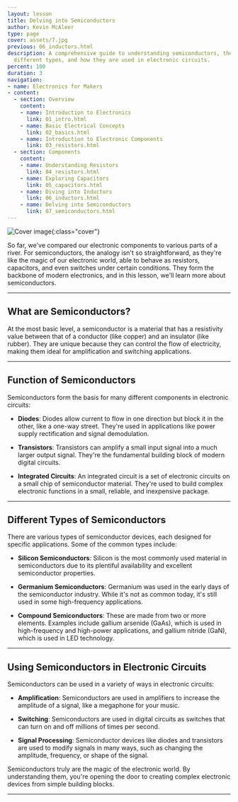 ```yaml
---
layout: lesson
title: Delving into Semiconductors
author: Kevin McAleer
type: page
cover: assets/7.jpg
previous: 06_inductors.html
description: A comprehensive guide to understanding semiconductors, their function,
  different types, and how they are used in electronic circuits.
percent: 100
duration: 3
navigation:
- name: Electronics for Makers
- content:
  - section: Overview
    content:
    - name: Introduction to Electronics
      link: 01_intro.html
    - name: Basic Electrical Concepts
      link: 02_basics.html
    - name: Introduction to Electronic Components
      link: 03_resistors.html
  - section: Components
    content:
    - name: Understanding Resistors
      link: 04_resistors.html
    - name: Exploring Capacitors
      link: 05_capacitors.html
    - name: Diving into Inductors
      link: 06_inductors.html
    - name: Delving into Semiconductors
      link: 07_semiconductors.html
---
```



![Cover image]({{page.cover}}){:class="cover"}

So far, we've compared our electronic components to various parts of a river. For semiconductors, the analogy isn't so straightforward, as they're like the magic of our electronic world, able to behave as resistors, capacitors, and even switches under certain conditions. They form the backbone of modern electronics, and in this lesson, we'll learn more about semiconductors.

---

## What are Semiconductors?

At the most basic level, a semiconductor is a material that has a resistivity value between that of a conductor (like copper) and an insulator (like rubber). They are unique because they can control the flow of electricity, making them ideal for amplification and switching applications.

---

## Function of Semiconductors

Semiconductors form the basis for many different components in electronic circuits:

- **Diodes**: Diodes allow current to flow in one direction but block it in the other, like a one-way street. They're used in applications like power supply rectification and signal demodulation.

- **Transistors**: Transistors can amplify a small input signal into a much larger output signal. They're the fundamental building block of modern digital circuits.

- **Integrated Circuits**: An integrated circuit is a set of electronic circuits on a small chip of semiconductor material. They're used to build complex electronic functions in a small, reliable, and inexpensive package.

---

## Different Types of Semiconductors

There are various types of semiconductor devices, each designed for specific applications. Some of the common types include:

- **Silicon Semiconductors**: Silicon is the most commonly used material in semiconductors due to its plentiful availability and excellent semiconductor properties.

- **Germanium Semiconductors**: Germanium was used in the early days of the semiconductor industry. While it's not as common today, it's still used in some high-frequency applications.

- **Compound Semiconductors**: These are made from two or more elements. Examples include gallium arsenide (GaAs), which is used in high-frequency and high-power applications, and gallium nitride (GaN), which is used in LED technology.

---

## Using Semiconductors in Electronic Circuits

Semiconductors can be used in a variety of ways in electronic circuits:

- **Amplification**: Semiconductors are used in amplifiers to increase the amplitude of a signal, like a megaphone for your music.

- **Switching**: Semiconductors are used in digital circuits as switches that can turn on and off millions of times per second.

- **Signal Processing**: Semiconductor devices like diodes and transistors are used to modify signals in many ways, such as changing the amplitude, frequency, or shape of the signal.

Semiconductors truly are the magic of the electronic world. By understanding them, you're opening the door to creating complex electronic devices from simple building blocks.

---
